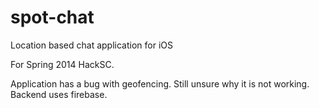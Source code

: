 spot-chat
=========

Location based chat application for iOS

For Spring 2014 HackSC.

Application has a bug with geofencing. Still unsure why it is not working. Backend uses firebase.
